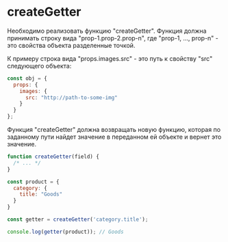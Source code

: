  # createGetter

Необходимо реализовать функцию "createGetter". Функция должна принимать строку вида 
"prop-1.prop-2.prop-n", где "prop-1, ..., prop-n" - это свойства объекта разделенные точкой.

К примеру строка вида "props.images.src" - это путь к свойству "src" следующего объекта:

```javascript
const obj = { 
  props: { 
    images: {
      src: "http://path-to-some-img"
    }
  }
};
```

Функция "createGetter" должна возвращать новую функцию, которая по заданному пути 
найдет значение в переданном ей объекте и вернет это значение. 

```javascript
function createGetter(field) {
  /* ... */
}

const product = {
  category: {
    title: "Goods"
  }
}

const getter = createGetter('category.title');

console.log(getter(product)); // Goods
```
